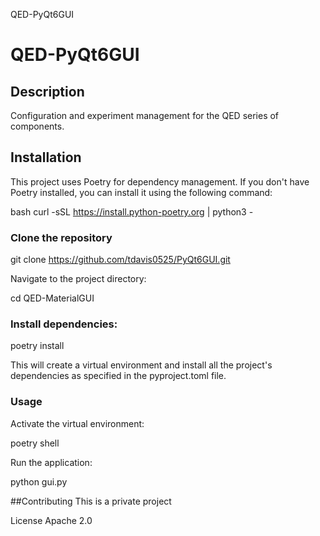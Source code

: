 QED-PyQt6GUI
# QED-PyQt6GUI
## Description

Configuration and experiment management for the QED series of components.

## Installation

This project uses Poetry for dependency management. If you don't have Poetry installed, you can install it using the following command:

bash 
curl -sSL https://install.python-poetry.org | python3 -

### Clone the repository

git clone https://github.com/tdavis0525/PyQt6GUI.git 

Navigate to the project directory:

cd QED-MaterialGUI

### Install dependencies:

poetry install

This will create a virtual environment and install all the project's dependencies as specified in the pyproject.toml file.

### Usage

Activate the virtual environment:

poetry shell

Run the application:

python gui.py

##Contributing
This is a private project

License
Apache 2.0
